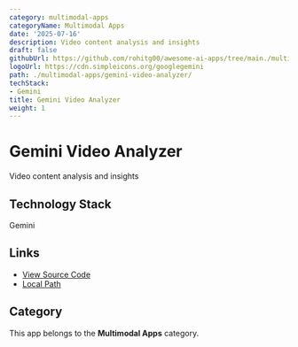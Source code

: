 ```yaml
---
category: multimodal-apps
categoryName: Multimodal Apps
date: '2025-07-16'
description: Video content analysis and insights
draft: false
githubUrl: https://github.com/rohitg00/awesome-ai-apps/tree/main./multimodal-apps/gemini-video-analyzer/
logoUrl: https://cdn.simpleicons.org/googlegemini
path: ./multimodal-apps/gemini-video-analyzer/
techStack:
- Gemini
title: Gemini Video Analyzer
weight: 1
---
```


# Gemini Video Analyzer

Video content analysis and insights

## Technology Stack

Gemini

## Links

- [View Source Code](https://github.com/rohitg00/awesome-ai-apps/tree/main./multimodal-apps/gemini-video-analyzer/)
- [Local Path](./multimodal-apps/gemini-video-analyzer/)

## Category

This app belongs to the **Multimodal Apps** category.
